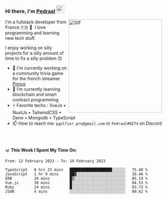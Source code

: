 ### Hi there, I'm <a href="https://pedraal.dev" target="_blank">Pedraal</a> <img src="https://media.giphy.com/media/hvRJCLFzcasrR4ia7z/giphy.gif" width="25px">
<img align="right" alt="GIF" src="https://pedraal.dev/avatar.png" width="300" height="300" />

I'm a fullstack developer from France 🇫🇷 🥖 &nbsp;I love programming and learning new
tech stuff.

I enjoy working on silly projects for a silly amount of time to fix a silly problem 🙃

- 🔭  I'm currently working on a community trivia game for the french streamer <a href="https://twitch.tv/ponce" target="_blank">Ponce</a>
- 🌱 I’m currently learning blockchain and smart contract programming
- ⚡ Favorite techs : VueJs &bull; NuxtJs &bull; TailwindCSS &bull; Deno &bull; Mongodb &bull; TypeScript
- 📫 How to reach me: `pgolfier.pro@gmail.com` or `Pedraal#9274` on Discord

<br>
<br>

📊 **This Week I Spent My Time On:**
<!--START_SECTION:waka-->

```text
From: 12 February 2023 - To: 19 February 2023

TypeScript   8 hrs 23 mins   ███████████████████░░░░░░   75.40 %
JavaScript   1 hr 9 mins     ██▓░░░░░░░░░░░░░░░░░░░░░░   10.46 %
ERB          34 mins         █▒░░░░░░░░░░░░░░░░░░░░░░░   05.19 %
Vue.js       30 mins         █░░░░░░░░░░░░░░░░░░░░░░░░   04.53 %
Ruby         24 mins         █░░░░░░░░░░░░░░░░░░░░░░░░   03.73 %
JSON         4 mins          ░░░░░░░░░░░░░░░░░░░░░░░░░   00.62 %
```

<!--END_SECTION:waka-->
